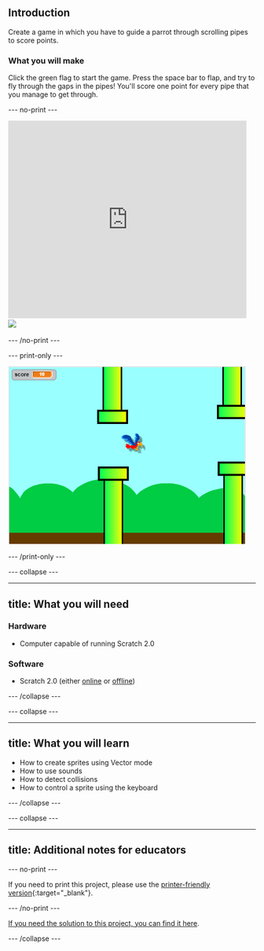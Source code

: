 ## Introduction

Create a game in which you have to guide a parrot through scrolling pipes to score points.

### What you will make

Click the green flag to start the game. Press the space bar to flap, and try to fly through the gaps in the pipes! You'll score one point for every pipe that you manage to get through.

--- no-print ---

<div class="scratch-preview">
  <iframe allowtransparency="true" width="485" height="402" src="https://scratch.mit.edu/projects/embed/258349724/?autostart=false" frameborder="0"></iframe>
  <img src="images/flappy_screenshot.png">
</div>

--- /no-print ---

--- print-only ---

![flappy parrot game being played](images/flappy-parrot-showcase.png)

--- /print-only ---

--- collapse ---

---
title: What you will need
---

### Hardware

+ Computer capable of running Scratch 2.0

### Software

+ Scratch 2.0 (either [online](https://rpf.io/scratch-on) or [offline](https://rpf.io/scratch-off))

--- /collapse ---

--- collapse ---

---
title: What you will learn
---

+ How to create sprites using Vector mode
+ How to use sounds  
+ How to detect collisions
+ How to control a sprite using the keyboard 

--- /collapse ---

--- collapse ---

---
title: Additional notes for educators
---

--- no-print ---

If you need to print this project, please use the [printer-friendly version](https://projects.raspberrypi.org/en/projects/flappy-parrot/print){:target="_blank"}.

--- /no-print ---

[If you need the solution to this project, you can find it here](https://rpf.io/p/en/flappy-parrot-get).

--- /collapse ---
